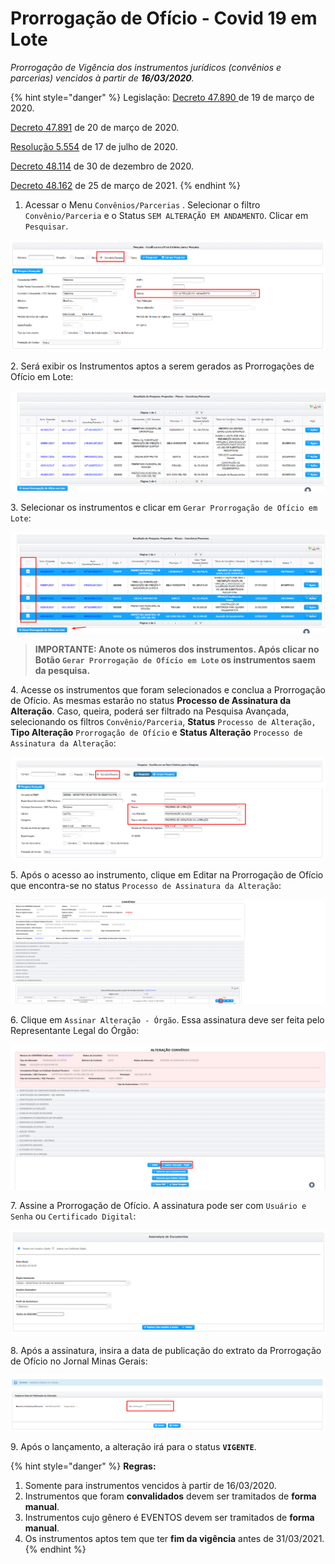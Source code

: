 # Prorrogação de Ofício - Covid 19 em Lote

_Prorrogação de Vigência dos instrumentos jurídicos (convênios e parcerias) vencidos à partir de **16/03/2020**._

{% hint style="danger" %}
Legislação: [Decreto 47.890 ](https://www.almg.gov.br/consulte/legislacao/completa/completa.html?tipo=DEC\&num=47890\&comp=\&ano=2020)de 19 de março de 2020.

&#x20;                       [Decreto 47.891](https://www.almg.gov.br/consulte/legislacao/completa/completa.html?tipo=DEC\&num=47891\&comp=\&ano=2020) de 20 de março de 2020.

&#x20;                       [Resolução 5.554](https://www.almg.gov.br/consulte/legislacao/completa/completa.html?num=5554\&ano=2020\&tipo=RAL) de 17 de julho de 2020.&#x20;

&#x20;                        [Decreto 48.114](https://www.almg.gov.br/consulte/legislacao/completa/completa.html?tipo=DEC\&num=48114\&comp=\&ano=2020\&aba=js\_textoOriginal#texto) de 30 de dezembro de 2020.

&#x20;                        [Decreto 48.162](https://www.almg.gov.br/consulte/legislacao/completa/completa.html?tipo=DEC\&num=48162\&comp=\&ano=2021) de 25 de março de 2021.
{% endhint %}

1. Acessar o Menu `Convênios/Parcerias` . Selecionar o filtro `Convênio/Parceria` e o Status `SEM ALTERAÇÃO EM ANDAMENTO`. Clicar em `Pesquisar`.

![](<../../../../.gitbook/assets/image (396).png>)

2\. Será exibir os Instrumentos aptos a serem gerados as Prorrogações de Ofício em Lote:

![](<../../../../.gitbook/assets/image (397).png>)

3\. Selecionar os instrumentos e clicar em `Gerar Prorrogação de Ofício em Lote`:

![](<../../../../.gitbook/assets/image (403).png>)

> **IMPORTANTE: Anote os números dos instrumentos. Após clicar no Botão `Gerar Prorrogação de Ofício em Lote` os instrumentos saem da pesquisa.**

4\. Acesse os instrumentos que foram selecionados e conclua a Prorrogação de Ofício. As mesmas estarão no status **Processo de Assinatura da Alteração**. Caso, queira, poderá ser filtrado na Pesquisa Avançada, selecionando os filtros `Convênio/Parceria`, **Status** `Processo de Alteração,` **Tipo Alteração** `Prorrogação de Ofício` e **Status Alteração** `Processo de Assinatura da Alteração`:

![](<../../../../.gitbook/assets/image (404).png>)

5\. Após o acesso ao instrumento, clique em Editar na Prorrogação de Ofício que encontra-se no status `Processo de Assinatura da Alteração`:

![](<../../../../.gitbook/assets/image (394).png>)

6\. Clique em `Assinar Alteração - Órgão`. Essa assinatura deve ser feita pelo Representante Legal do Órgão:

![](<../../../../.gitbook/assets/image (405).png>)

7\. Assine a Prorrogação de Ofício. A assinatura pode ser com `Usuário e Senha` ou `Certificado Digital`:

![](<../../../../.gitbook/assets/image (401) (1).png>)

8\. Após a assinatura, insira a data de publicação do extrato da Prorrogação de Ofício no Jornal Minas Gerais:

![](<../../../../.gitbook/assets/image (393).png>)

9\. Após o lançamento, a alteração irá para o status **`VIGENTE`**.

{% hint style="danger" %}
**Regras:**

1. Somente para instrumentos vencidos à partir de 16/03/2020.
2. Instrumentos que foram **convalidados** devem ser tramitados de **forma manual**.
3. Instrumentos cujo gênero é EVENTOS devem ser tramitados de **forma manual**.
4. Os instrumentos aptos tem que ter **fim da vigência** antes de 31/03/2021.
{% endhint %}
